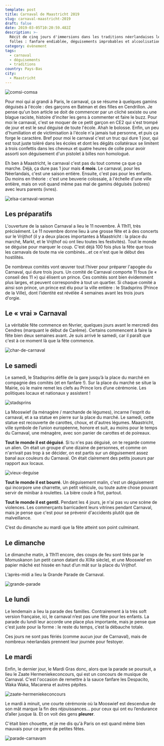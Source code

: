 ```yaml
---
template: post
title: Carnaval de Maastricht 2019
slug: carnaval-maastricht-2019
draft: false
date: 2019-03-05T10:20:59.482Z
description: >-
  Récit de cinq jours d'immersions dans les traditions néerlandaises les plus
  folles : fanfare endiablée, déguisements improbables et alcoolisation massive.
category: évènement
tags:
  - carnaval
  - déguisements
  - traditions
country: Pays-Bas
city:
  - Maastricht
---
```

![comsi-comsa](/media/img_2597.jpg "Un char à weed")

Pour moi qui ai grandi à Paris, le carnaval, ça se résume à quelques gamins déguisés à l'école : des garçons en Batman et des filles en Cendrillon. Je pense qu'un bon article se doit de commencer par un cliché sexiste ou une blague raciste, histoire d'inciter les gens à commenter et faire le buzz. Pour moi le carnaval, c'est se moquer de ce petit garçon en CE2 qui s'est trompé de jour et est le seul déguisé de toute l'école. Ahah le bolosse. Enfin, un peu d'humiliation et de victimisation à l'école n'a jamais tué personne, et puis ça forge le caractère. Bref pour moi le carnaval c'est un truc qui dure 1 jour, qui est tout juste toléré dans les écoles et dont les dégâts collatéraux se limitent à trois confettis dans les cheveux et quatre heures de colle pour avoir assorti son déguisement d'un pistolet à billes non homologué. 

Eh ben à Maastricht, le carnaval c'est pas du tout comme ça que ça marche. Déjà, ça dure pas 1 jour mais **4 mois**. Le carnaval, pour les Néerlandais, c'est une saison entière. Ensuite, c'est pas pour les enfants. Du moins en théorie : c'est une beuverie colossale, à l'échelle d'une ville entière, mais on voit quand même pas mal de gamins déguisés (sobres) avec leurs parents (ivres). 

![elsa-carnaval-woman](/media/img_2607.jpg "La teuf au Carnaval")

## Les préparatifs

L'ouverture de la saison Carnaval a lieu le 11 novembre. À 11h11, très précisément. Le 11 novembre donne lieu à une grosse fête et à des concerts sur le Vrijthof (il y a deux places importantes à Maastricht : la place du marché, Markt, et le Vrijthof où ont lieu toutes les festivités). Tout le monde se déguise pour marquer le coup. C'est déjà 100 fois plus la fête que tous les carnavals de toute ma vie combinés...et ce n'est que le début des hostilités. 

De nombreux comités vont œuvrer tout l’hiver pour préparer l'apogée du Carnaval, qui dure trois jours. Un comité de Carnaval comporte 11 fous (le « conseil des 11 ») qui élisent un prince. Ces comités sont bien évidemment plus larges, et peuvent correspondre à tout un quartier. Si chaque comité a ainsi son prince, un prince est élu pour la ville entière : le Stadsprins (Prince de la Ville), dont l’identité est révélée 4 semaines avant les trois jours d'orgie.

## Le « vrai » Carnaval

La véritable fête commence en février, quelques jours avant le mercredi des Cendres (marquant le début de Carême). Certains commencent à faire la fête bien deux semaines avant. Je suis arrivé le samedi, car il paraît que c'est à ce moment là que la fête commence.

![char-de-carnaval](/media/img_2591.jpg "Char au premier sens du terme")

## Le samedi

Le samedi, le Stadsprins défile de la gare jusqu’à la place du marché en compagnie des comités (et en fanfare !). Sur la place du marché se situe la Mairie, où le maire remet les clefs au Prince lors d’une cérémonie. Les politiques locaux et nationaux y assistent ! 

![stadsprins ](/media/img_2638.jpg "Le Stadsprins")

La Mooswief (la ménagère / marchande de légumes), incarne l'esprit du carnaval, et a sa statue en pierre sur la place du marché. Le samedi, cette statue est recouverte de carottes, choux, et d'autres légumes. Maastricht, ville symbole de l’union européenne, honore et suit, au moins pour le temps du Carnaval, une ménagère, avec son panier de carottes et de poireaux.

**Tout le monde il est déguisé**. Si tu n'es pas déguisé, on te regarde comme un alien. On était un groupe d'une dizaine de personnes, et comme on n'arrivait pas trop à se décider, on est partis sur un déguisement assez banal aux couleurs du Carnaval. On était clairement des petits joueurs par rapport aux locaux.

![vieux-deguise](/media/img_2637.jpg "Nice costume !")

**Tout le monde il est bourré**. Un déguisement malin, c'est un déguisement qui incorpore une charrette, un petit véhicule, ou toute autre chose pouvant servir de minibar à roulettes. La bière coule à flot, partout. 

**Tout le monde il est gentil.** Pendant les 4 jours, je n'ai pas vu une scène de violences. Les commerçants barricadent leurs vitrines pendant Carnaval, mais je pense que c'est pour se prévenir d'accidents plutôt que de malveillance.

C’est du dimanche au mardi que la fête atteint son point culminant.

## Le dimanche

Le dimanche matin, à 11h11 encore, des coups de feu sont tirés par le Momuskanon (un petit canon datant du XIXe siècle), et une Mooswief en papier mâché est hissée en haut d’un mât sur la place du Vrijthof. 

L’après-midi a lieu la Grande Parade de Carnaval.

![grande-parade](/media/img_2552.jpg "Grande Parade")

## Le lundi

Le lendemain a lieu la parade des familles. Contrairement à la très soft version française, ici, le carnaval n’est pas une fête pour les enfants. La parade du lundi leur accorde une place plus importante, mais je pense que c'est juste pour la forme : le reste du temps, c’est la débauche totale.

Ces jours ne sont pas fériés (comme aucun jour de Carnaval), mais de nombreux néerlandais prennent leur journée pour festoyer.

## Le mardi

Enfin, le dernier jour, le Mardi Gras donc, alors que la parade se poursuit, a lieu le Zaate Hermeniekeconcours, qui est un concours de musique de Carnaval.  C'est l'occasion de remettre à la sauce fanfare les Despacito, Waka Waka, Macarena et autres pépites. 

![zaate-hermeniekeconcours](/media/img_2629.jpg "Le Zaate Hermeniekeconcours")

Le mardi à minuit, une courte cérémonie où la Mooswief est descendue de son mât marque la fin des réjouissances… pour ceux qui ont eu l’endurance d’aller jusque là. Et on voit des gens **pleurer**.

C'était bien chouette, et je me dis qu'à Paris on est quand même bien mauvais pour ce genre de petites fêtes.

![parade-carnavam](/media/img_2626.jpg "Parade dans les rues de Maas")
